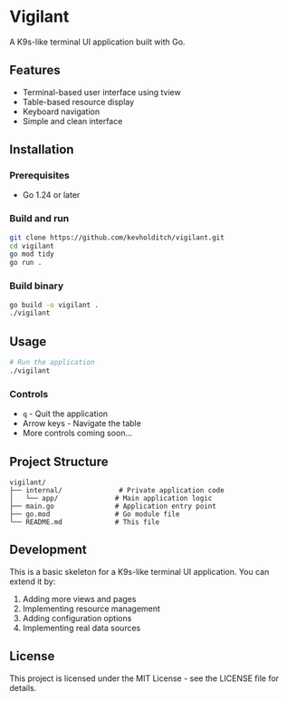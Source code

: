 # Vigilant

A K9s-like terminal UI application built with Go.

## Features

- Terminal-based user interface using tview
- Table-based resource display
- Keyboard navigation
- Simple and clean interface

## Installation

### Prerequisites

- Go 1.24 or later

### Build and run

```bash
git clone https://github.com/kevholditch/vigilant.git
cd vigilant
go mod tidy
go run .
```

### Build binary

```bash
go build -o vigilant .
./vigilant
```

## Usage

```bash
# Run the application
./vigilant
```

### Controls

- `q` - Quit the application
- Arrow keys - Navigate the table
- More controls coming soon...

## Project Structure

```
vigilant/
├── internal/              # Private application code
│   └── app/              # Main application logic
├── main.go               # Application entry point
├── go.mod                # Go module file
└── README.md             # This file
```

## Development

This is a basic skeleton for a K9s-like terminal UI application. You can extend it by:

1. Adding more views and pages
2. Implementing resource management
3. Adding configuration options
4. Implementing real data sources

## License

This project is licensed under the MIT License - see the LICENSE file for details. 